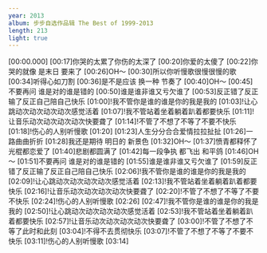 ```yaml
---
year: 2013
album: 步步自选作品辑 The Best of 1999-2013
length: 213
light: true
---
```

[00:00.000]
[00:17]你哭的太累了你伤的太深了
[00:20]你爱的太傻了
[00:22]你哭的就像 是末日 要来了
[00:26]OH～
[00:30]所以你听慢歌很慢很慢的歌
[00:34]听得心如刀割
[00:36]是不是应该 换一种 节奏了
[00:40]OH～
[00:45]不要再问 谁是对的谁是错的
[00:50]谁是谁非谁又亏欠谁了
[00:53]反正错了反正输了反正自己陪自己快乐
[01:00]!我不管你是谁的谁是你的我是我的
[01:03]!让心跳动次动次动次动次感觉活着
[01:07]!我不管站着坐着躺着趴着都要快乐
[01:11]!让音乐动次动次动次动次快要聋了
[01:14]!不管了不想了不等了不要不快乐
[01:18]!伤心的人别听慢歌
[01:20]
[01:23]人生分分合合爱情拉拉扯扯
[01:26]一路曲曲折折
[01:28]我还是期待 明日的 新景色
[01:32]OH～
[01:37]愤青都释怀了光棍都恋爱了
[01:40]悲剧都圆满了
[01:42]每一段争执 都飞出 和平鸽
[01:46]OH～
[01:51]不要再问 谁是对的谁是错的
[01:55]谁是谁非谁又亏欠谁了
[01:59]反正错了反正输了反正自己陪自己快乐
[02:06]!我不管你是谁的谁是你的我是我的
[02:09]!让心跳动次动次动次动次感觉活着
[02:13]!我不管站着坐着躺着趴着都要快乐
[02:16]!让音乐动次动次动次动次快要聋了
[02:20]!不管了不想了不等了不要不快乐
[02:24]!伤心的人别听慢歌
[02:26]
[02:47]!我不管你是谁的谁是你的我是我的
[02:50]!让心跳动次动次动次动次感觉活着
[02:53]!我不管站着坐着躺着趴着都要快乐
[02:57]!让音乐动次动次动次动次快要聋了
[03:00]!不管了不想了不等了此时和此刻
[03:04]!不得不去贯彻快乐
[03:07]!不管了不想了不等了不要不快乐
[03:11]!伤心的人别听慢歌
[03:14]